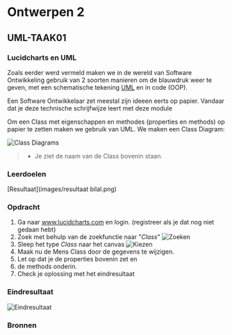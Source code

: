 # Ontwerpen 2

## UML-TAAK01

### Lucidcharts en UML

Zoals eerder werd vermeld maken we in de wereld van Software Ontwikkeling gebruik van 2 soorten manieren om de blauwdruk weer te geven, met een schematische tekening [UML](https://nl.wikipedia.org/wiki/Unified_Modeling_Language) en in code (OOP).

Een Software Ontwikkelaar zet meestal zijn ideeen eerts op papier. Vandaar dat je deze technische schrijfwijze leert met deze module

Om een Class met eigenschappen en methodes (properties en methods) op papier te zetten maken we gebruik van UML. We maken een Class Diagram:

![Class Diagrams](images/eenclass.png)

> - Je ziet de naam van de Class bovenin staan.

### Leerdoelen

[Resultaat](images/resultaat bilal.png)

### Opdracht

1. Ga naar www.lucidcharts.com en login. (registreer als je dat nog niet gedaan hebt)
2. Zoek met behulp van de zoekfunctie naar "_Class_"
![Zoeken](images/zoeken.png)
3. Sleep het type _Class_ naar het canvas ![Kiezen](images/keuze.png)
4. Maak nu de Mens Class door de gegevens te wijzigen.
5. Let op dat je de properties bovenin zet en
6. de methods onderin.
7. Check je oplossing met het eindresultaat

### Eindresultaat

![Eindresultaat](images/eindresultaat.png)

### Bronnen
